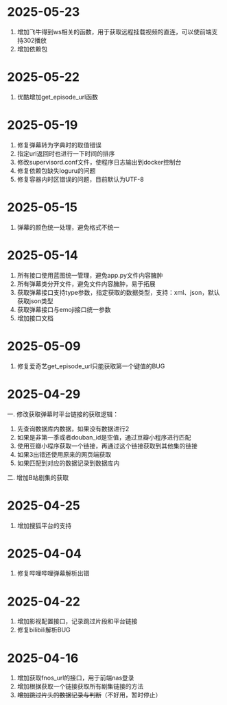 ﻿# 2025-05-23
1. 增加飞牛得到ws相关的函数，用于获取远程挂载视频的直连，可以使前端支持302播放
2. 增加依赖包

# 2025-05-22
1. 优酷增加get_episode_url函数

# 2025-05-19
1. 修复弹幕转为字典时的取值错误
2. 指定url返回时也进行一下时间的排序
3. 修改supervisord.conf文件，使程序日志输出到docker控制台
4. 修复依赖包缺失loguru的问题
5. 修复容器内时区错误的问题，目前默认为UTF-8

# 2025-05-15
1. 弹幕的颜色统一处理，避免格式不统一

# 2025-05-14
1. 所有接口使用蓝图统一管理，避免app.py文件内容臃肿
2. 所有弹幕类分开文件，避免文件内容臃肿，易于拓展
3. 获取弹幕接口支持type参数，指定获取的数据类型，支持：xml、json，默认获取json类型
4. 获取弹幕接口与emoji接口统一参数
5. 增加接口文档

# 2025-05-09
1. 修复爱奇艺get_episode_url只能获取第一个键值的BUG

# 2025-04-29
一. 修改获取弹幕时平台链接的获取逻辑：
1. 先查询数据库内数据，如果没有数据进行2
2. 如果是非第一季或者douban_id是空值，通过豆瓣小程序进行匹配
3. 使用豆瓣小程序获取一个链接，再通过这个链接获取到其他集的链接
4. 如果3出错还使用原来的网页端获取
5. 如果匹配到对应的数据记录到数据库内

二. 增加B站剧集的获取

# 2025-04-25
1. 增加搜狐平台的支持

# 2025-04-04
1. 修复哔哩哔哩弹幕解析出错

# 2025-04-22
1. 增加影视配置接口，记录跳过片段和平台链接
2. 修复bilibili解析BUG

# 2025-04-16
1. 增加获取fnos_url的接口，用于前端nas登录
2. 增加根据获取一个链接获取所有剧集链接的方法
3. ~~增加跳过片头的数据记录与判断~~（不好用，暂时停止）